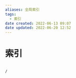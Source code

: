 ```yaml
---
aliases: 全局索引
tags:
  - 索引
date created: 2022-06-13 09:07
date updated: 2022-06-20 12:52
---
```


# 索引

```ActivityHistory

/

```
